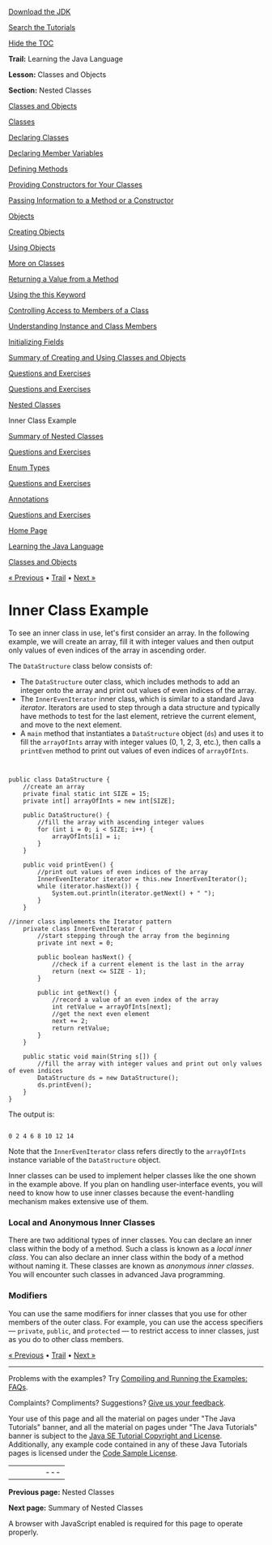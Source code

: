 [Download
the JDK](http://java.sun.com/javase/6/download.jsp)
  
[Search the
Tutorials](../../search.html)
  
[Hide the TOC](javascript:toggleLeft())

**Trail:** Learning the Java Language
  
**Lesson:** Classes and Objects
  
**Section:** Nested Classes

[Classes and Objects](index.html)

[Classes](classes.html)

[Declaring Classes](classdecl.html)

[Declaring Member Variables](variables.html)

[Defining Methods](methods.html)

[Providing Constructors for Your Classes](constructors.html)

[Passing Information to a Method or a Constructor](arguments.html)

[Objects](objects.html)

[Creating Objects](objectcreation.html)

[Using Objects](usingobject.html)

[More on Classes](more.html)

[Returning a Value from a Method](returnvalue.html)

[Using the this Keyword](thiskey.html)

[Controlling Access to Members of a Class](accesscontrol.html)

[Understanding Instance and Class Members](classvars.html)

[Initializing Fields](initial.html)

[Summary of Creating and Using Classes and Objects](summaryclasses.html)

[Questions and Exercises](QandE/creating-questions.html)

[Questions and Exercises](QandE/objects-questions.html)

[Nested Classes](nested.html)

Inner Class Example

[Summary of Nested Classes](summarynested.html)

[Questions and Exercises](QandE/nested-questions.html)

[Enum Types](enum.html)

[Questions and Exercises](QandE/enum-questions.html)

[Annotations](annotations.html)

[Questions and Exercises](QandE/annotations-questions.html)

[Home Page](../../index.html)
>
[Learning the Java Language](../index.html)
>
[Classes and Objects](index.html)

[« Previous](nested.html) • [Trail](../TOC.html) • [Next »](summarynested.html)

# Inner Class Example

To see an inner class in use, let's first consider an array. In the following example, we
will create an array, fill it with integer values and then output only values of even
indices of the array in ascending order.

The `DataStructure` class below consists of:

* The `DataStructure` outer class, which includes methods to add an integer onto
  the array and print out values of even indices of the array.
* The `InnerEvenIterator` inner class, which is similar to a standard Java *iterator*. Iterators are
  used to step through a data structure and typically have methods to test for the last element, retrieve the
  current element, and move to the next element.
* A `main` method that instantiates a `DataStructure` object (`ds`) and uses it
  to fill the `arrayOfInts` array with integer values (0, 1, 2, 3, etc.), then calls
  a `printEven` method to print out values of even indices of `arrayOfInts`.

```


public class DataStructure {
    //create an array
    private final static int SIZE = 15;
    private int[] arrayOfInts = new int[SIZE];
    
    public DataStructure() {
        //fill the array with ascending integer values
        for (int i = 0; i < SIZE; i++) {
            arrayOfInts[i] = i;
        }
    }
    
    public void printEven() {
        //print out values of even indices of the array
        InnerEvenIterator iterator = this.new InnerEvenIterator();
        while (iterator.hasNext()) {
            System.out.println(iterator.getNext() + " ");
        }
    }
    
//inner class implements the Iterator pattern
    private class InnerEvenIterator {
        //start stepping through the array from the beginning
        private int next = 0;
        
        public boolean hasNext() {
            //check if a current element is the last in the array
            return (next <= SIZE - 1);
        }
        
        public int getNext() {
            //record a value of an even index of the array
            int retValue = arrayOfInts[next];
            //get the next even element
            next += 2;
            return retValue;
        }
    }
    
    public static void main(String s[]) {
        //fill the array with integer values and print out only values of even indices
        DataStructure ds = new DataStructure();
        ds.printEven();
    }
}

```

The output is:

```

0 2 4 6 8 10 12 14 

```

Note that the `InnerEvenIterator` class refers directly
to the `arrayOfInts` instance variable of the `DataStructure` object.

Inner classes can be used to implement helper classes
like the one shown in the example above. If you plan on handling
user-interface events, you will need to know how to use inner
classes because the event-handling mechanism makes extensive
use of them.

### Local and Anonymous Inner Classes

There are two additional types of inner classes. You can declare an inner class within the body of a method. Such a class is known as a
*local inner class*. You can also declare an inner class within the body of a method without naming it.
These classes are known as *anonymous inner classes*. You will encounter such classes in advanced Java
programming.

### Modifiers

You can use the same modifiers for inner classes that you use for other members of
the outer class. For example, you can use the access
specifiers — `private`, `public`, and
`protected` — to restrict access to inner classes,
just as you do to other class members.

[« Previous](nested.html)
•
[Trail](../TOC.html)
•
[Next »](summarynested.html)

---

Problems with the examples? Try [Compiling and Running
the Examples: FAQs](../../information/run-examples.html).
  
Complaints? Compliments? Suggestions? [Give
us your feedback](http://download.oracle.com/javase/feedback.html).

Your use of this page and all the material on pages under "The Java Tutorials" banner,
and all the material on pages under "The Java Tutorials" banner is subject to the [Java SE Tutorial Copyright
and License](../../information/license.html).
Additionally, any example code contained in any of these Java
Tutorials pages is licensed under the
[Code
Sample License](http://developers.sun.com/license/berkeley_license.html).

|  |  |  |  |  |
| --- | --- | --- | --- | --- |
| |  |  | | --- | --- | | duke image | Oracle logo | | [About Oracle](http://www.oracle.com/us/corporate/index.html) | [Oracle Technology Network](http://www.oracle.com/technology/index.html) | [Terms of Service](https://www.samplecode.oracle.com/servlets/CompulsoryClickThrough?type=TermsOfService) | Copyright © 1995, 2011 Oracle and/or its affiliates. All rights reserved. |

**Previous page:** Nested Classes
  
**Next page:** Summary of Nested Classes




A browser with JavaScript enabled is required for this page to operate properly.